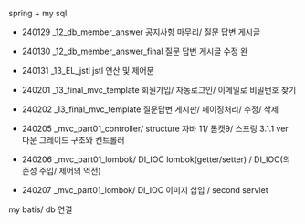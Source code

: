 spring + my sql

- 240129
  _12_db_member_answer
  공지사항 마무리/
  질문 답변 게시글
- 240130
  _12_db_member_answer_final
  질문 답변 게시글 수정 완
- 240131
  _13_EL_jstl
  jstl 연산 및 제어문
- 240201
  _13_final_mvc_template
  회원가입/
  자동로그인/
  이메일로 비밀번호 찾기
- 240202
  _13_final_mvc_template
  질문답변 게시판/
  페이징처리/
  수정/ 삭제


- 240205
  _mvc_part01_controller/ structure
  자바 11/ 톰캣9/ 스프링 3.1.1 ver 다운 그레이드
  구조와 컨트롤러
- 240206
  _mvc_part01_lombok/ DI_IOC
lombok(getter/setter)  / DI_IOC(의존성 주입/ 제어의 역전)
- 240207
  _mvc_part01_lombok/ DI_IOC
이미지 삽입 / second servlet 

my batis/ db 연결
